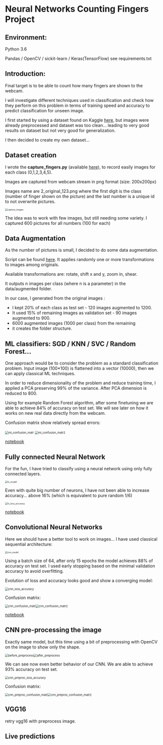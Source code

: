 # Neural Networks Counting Fingers Project

## Environment:

Python 3.6

Pandas / OpenCV / sickit-learn / Keras(TensorFlow) see requirements.txt

## Introduction:

Final target is to be able to count how many fingers are shown to the webcam. 

I will investigate different techniques used in classification and check how they perform on this problem in terms of training speed and accuracy to predict classification for unseen image.

I first started by using a dataset found on Kaggle [here](https://www.kaggle.com/koryakinp/fingers), but images were already preprocessed and dataset was too clean... leading to very good results on dataset but not very good for generalization.

I then decided to create my own dataset...

## Dataset creation

I wrote the **capture_fingers.py** (available [here](create_dataset/capture_fingers.py)), to record easily images for each class (0,1,2,3,4,5).

Images are captured from webcam stream in png format (size: 200x200px)

Images name are 2_original_123.png where the first digit is the class (number of finger shown on the picture) and the last number is a unique id to not overwrite pictures.

<img src="pictures/capture_images.png" alt="capture_images" style="zoom:50%;" />

The idea was to work with few images, but still needing some variety. I captured 600 pictures for all numbers  (100 for each)

## Data Augmentation

As the number of pictures is small, I decided to do some data augmentation.

Script can be found [here](create_dataset/augment_dataset.py). It applies randomly one or more transformations to images among originals.

Available transformations are: rotate, shift x and y, zoom in, shear.

It outputs n images per class (where n is a parameter) in the data/augmented folder.

In our case, I generated from the original images :

- I kept 20% of each class as test set - 120 images augmented to 1200.
- It used 15% of remaining images as validation set - 90 images augmented to 900.
- 6000 augmented images (1000 per class) from the remaining 
- it creates the folder structure.

## ML classifiers: SGD / KNN / SVC / Random Forest...

One approach would be to consider the problem as a standard classification problem. Input image (100*100) is flattened into a vector (10000), then we can apply classical ML techniques.

In order to reduce dimensionality of the problem and reduce training time, I applied a PCA preserving 99% of the variance. After PCA dimension is reduced to 800. 

Using for example Random Forest algorithm, after some finetuning we are able to achieve 84% of accuracy on test set. We will see later on how it works on new real data directly from the webcam.

Confusion matrix show relatively spread errors:

<img src="pictures/ml_confusion_matr.png" alt="ml_confusion_matr" style="zoom:67%;" /> <img src="pictures/ml_confusion_matr2.png" alt="ml_confusion_matr2" style="zoom:67%;" /> 

[notebook](training/ml_classifier_training.ipynb)

## Fully connected Neural Network

For the fun, I have tried to classify using a neural network using only fully connected layers.

<img src="pictures/fc_model.png" alt="fc_model" style="zoom: 50%;" />

Even with quite big number of neurons, I have not been able to increase accuracy... above 16% (which is equivalent to pure random 1/6)

<img src="pictures/fc_loss_accuracy.png" alt="fc_loss_accuracy" style="zoom:50%;" />

[notebook](training/fc_training.ipynb)

## Convolutional Neural Networks

Here we should have a better tool to work on images... I have used classical sequential architecture:

<img src="pictures/cnn_model.png" alt="cnn_model" style="zoom:50%;" />

Using a batch size of 64, after only 15 epochs the model achieves 88% of accuracy on test set. I used early stopping based on the minimal validation accuracy to avoid overfitting.

Evolution of loss and accuracy looks good and show a converging model:

<img src="pictures/cnn_loss_accuracy.png" alt="cnn_loss_accuracy" style="zoom:67%;" />

Confusion matrix:

<img src="pictures/cnn_confusion_matr.png" alt="cnn_confusion_matr" style="zoom:67%;" /><img src="pictures/cnn_confusion_matr2.png" alt="cnn_confusion_matr2" style="zoom:67%;" />

[notebook](training/cnn_training.ipynb)

## CNN pre-processing the image

Exactly same model, but this time using a bit of preprocessing with OpenCV on the image to show only the shape.

<img src="pictures/before_preprocess.png" alt="before_preprocess" style="zoom: 67%;" /><img src="pictures/after_preprocess.png" alt="after_preprocess" style="zoom:67%;" />

We can see now even better behavior of our CNN. We are able to achieve 93% accuracy on test set.

<img src="pictures/cnn_preproc_loss_accuracy.png" alt="cnn_preproc_loss_accuracy" style="zoom:67%;" />

Confusion matrix:

<img src="pictures/cnn_preproc_confusion_matr.png" alt="cnn_preproc_confusion_matr" style="zoom:67%;" /><img src="pictures/cnn_preproc_confusion_matr2.png" alt="cnn_preproc_confusion_matr2" style="zoom:67%;" />



## VGG16

retry vgg16 with preprocess image.

## Live predictions